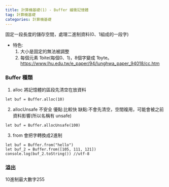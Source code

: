 ```yaml
---
title: 計算機基礎(1) - Buffer 緩衝記憶體
tag: 計算機基礎
categories: 計算機基礎
---
```

固定一段長度的儲存空間，處理二進制資料(0、1組成的一段字)
- 特色:
  1. 大小是固定的無法被調整
  2. 每個元素 1bite(每個0、1)，8個字變成 1byte。
https://www.lhu.edu.tw/e_paper/94/lunghwa_paper_94018/cc.htm

### Buffer 種類
1. alloc
將記憶體的區段先清空在放資料
```
let buf = Buffer.alloc(10)
```

2. allocUnsafe 不安全
優點:比較快
缺點:不會先清空，空間複用，可能會被之前資料影響(所以名稱有 unsafe)
```
let buf = Buffer.allocUnsafe(100)
```

3. from
會把字轉換成2進制
```
let buf = Buffer.from("hello")
let buf_2 = Buffer.from([105, 111, 121])
console.log(buf_2.toString()) //utf-8
```

### 溢出
10進制最大數字255

